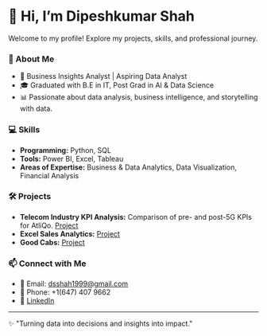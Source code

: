 
# 👋 Hi, I’m Dipeshkumar Shah  
Welcome to my profile! Explore my projects, skills, and professional journey.
### 🌟 About Me
- 💼 Business Insights Analyst | Aspiring Data Analyst
- 🎓 Graduated with B.E in IT, Post Grad in AI & Data Science
- 📊 Passionate about data analysis, business intelligence, and storytelling with data.

### 💻 Skills
- **Programming:** Python, SQL  
- **Tools:** Power BI, Excel, Tableau  
- **Areas of Expertise:** Business & Data Analytics, Data Visualization, Financial Analysis  

### 🛠️ Projects
- **Telecom Industry KPI Analysis:** Comparison of pre- and post-5G KPIs for AtliQo. [Project](https://github.com/Dipesh454/Telecom_industry_Python)
- **Excel Sales Analytics:** [Project](https://github.com/Dipesh454/Excel_Sales_Analytics)
- **Good Cabs:** [Project](https://github.com/Dipesh454/Good-Cabs)
### 📫 Connect with Me
- 📧 Email: [dsshah1999@gmail.com](mailto:dsshah1999@gmail.com)
- 📱 Phone: +1(647) 407 9662
- 🔗 [LinkedIn](https://www.linkedin.com/in/shah-dipesh/)

---
✨ "Turning data into decisions and insights into impact."
